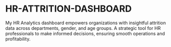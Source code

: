 # HR-ATTRITION-DASHBOARD
My HR Analytics dashboard empowers organizations with insightful attrition data across departments, gender, and age groups. A strategic tool for HR professionals to make informed decisions, ensuring smooth operations and profitability.
